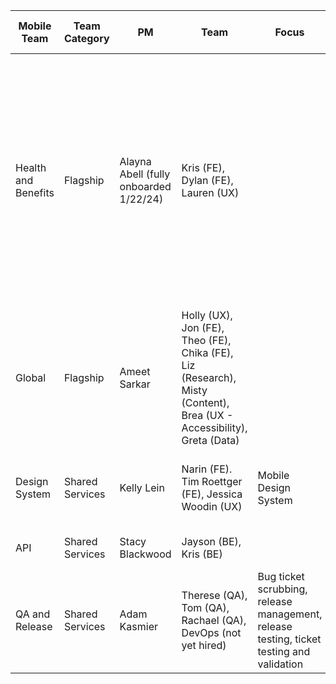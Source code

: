 | Mobile Team | Team Category| PM | Team | Focus | Team Ticket Label | Other Info |  Slack Channel 
| ------------| ----| ----| -----| -----| -------------| -----------|--------| 
| Health and Benefits | Flagship | Alayna Abell (fully onboarded 1/22/24) | Kris (FE), Dylan (FE), Lauren (UX) | | Health |  Team starting 1/22; in the mean time will fill in work per convo with Tim with bugs, code upkeep, react native given no remaining Q4 Health Work | va-mobile-health-benefits|
| Global | Flagship | Ameet Sarkar | Holly (UX), Jon (FE), Theo (FE), Chika (FE), Liz (Research), Misty (Content), Brea (UX - Accessibility), Greta (Data) |  | global | | started Sprint 84 | va-mobile-global 
| Design System  | Shared Services |Kelly Lein | Narin (FE). Tim Roettger (FE), Jessica Woodin (UX) | Mobile Design System| | Ongoing since Q3 but modifying starting Sprint 86 | va-mobile-app-design-system |
| API  |Shared Services | Stacy Blackwood | Jayson (BE), Kris (BE) |  | | Starting Sprint 86 | va-mobile-api-engineering
| QA and Release   | Shared Services| Adam Kasmier |Therese (QA), Tom (QA), Rachael (QA), DevOps (not yet hired) | Bug ticket scrubbing, release management, release testing, ticket testing and validation  | QA and Release | Starting SPrint 86 | va-mobile-app-qa| 

